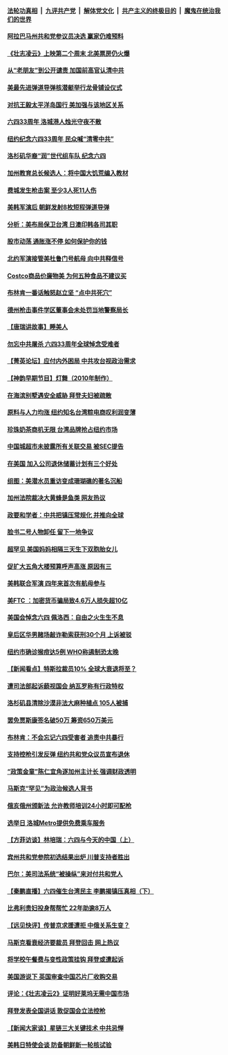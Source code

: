 ####  [法轮功真相](../../../../basic/blob/master/README.md?t=06060902) &nbsp;|&nbsp; [九评共产党](../../../../9ping.md/blob/master/README.md?t=06060902) &nbsp;|&nbsp; [解体党文化](../../../../jtdwh.md/blob/master/README.md?t=06060902)  &nbsp;|&nbsp; [共产主义的终极目的](../../../../gczydzjmd.md/blob/master/README.md?t=06060902) &nbsp;|&nbsp; [魔鬼在统治我们的世界](../../../../mgztzwmdsj.md/blob/master/README.md?t=06060902) 

#### [阿拉巴马州共和党参议员决选 赢家仍难预料](../pages/nsc412/n13752925.md?t=06060902) 

#### [《壮志凌云》上映第二个周末 北美票房仍火爆](../pages/nsc412/n13753028.md?t=06060902) 

#### [从“老朋友”到公开谴责 加国前高官认清中共](../pages/nsc412/n13753035.md?t=06060902) 

#### [美最先进弹道导弹核潜艇举行龙骨铺设仪式](../pages/nsc412/n13752964.md?t=06060902) 

#### [对抗王毅太平洋岛国行 美加强与该地区关系](../pages/nsc412/n13752906.md?t=06060902) 

#### [六四33周年 洛城港人烛光守夜不散](../pages/nsc412/n13752922.md?t=06060902) 

#### [纽约纪念六四33周年 民众喊“清零中共”](../pages/nsc412/n13752748.md?t=06060902) 

#### [洛杉矶华裔“润”世代组车队 纪念六四](../pages/nsc412/n13752907.md?t=06060902) 

#### [加州教育总长候选人：将中国大饥荒编入教材](../pages/nsc412/n13752863.md?t=06060902) 

#### [费城发生枪击案 至少3人死11人伤](../pages/nsc412/n13752836.md?t=06060902) 

#### [美韩军演后 朝鲜发射8枚短程弹道导弹](../pages/nsc412/n13752806.md?t=06060902) 

#### [分析：美布局保卫台湾 日澳印韩各司其职](../pages/nsc412/n13751378.md?t=06060902) 

#### [股市动荡 通胀涨不停 如何保护你的钱](../pages/nsc412/n13751379.md?t=06060902) 

#### [北约军演接管美杜鲁门号航母 向中共释信号](../pages/nsc412/n13751927.md?t=06060902) 

#### [Costco商品价廉物美 为何五种食品不建议买](../pages/nsc412/n13752382.md?t=06060902) 

#### [布林肯一番话触怒赵立坚 “点中共死穴”](../pages/nsc412/n13751882.md?t=06060902) 

#### [德州枪击事件学区董事会未处罚当地警察局长](../pages/nsc412/n13752488.md?t=06060902) 

#### [【唐瑞讲故事】睡美人](../pages/nsc412/n13752508.md?t=06060902) 

#### [勿忘中共屠杀 六四33周年全球悼念受难者](../pages/nsc412/n13752461.md?t=06060902) 

#### [【菁英论坛】应付内外困局 中共攻台视政治需求](../pages/nsc412/n13752381.md?t=06060902) 

#### [【神韵早期节目】灯舞（2010年制作）](../pages/nsc412/n13752431.md?t=06060902) 

#### [在海滨别墅遇安全威胁 拜登夫妇被疏散](../pages/nsc412/n13752486.md?t=06060902) 

#### [原料与人力均涨 纽约知名台湾粽电商叹利润变薄](../pages/nsc412/n13752087.md?t=06060902) 

#### [珍珠奶茶商机无限 台湾品牌抢占纽约市场](../pages/nsc412/n13752099.md?t=06060902) 

#### [中国城超市未披露所有关联交易 被SEC提告](../pages/nsc412/n13752090.md?t=06060902) 

#### [在美国 加入公司退休储蓄计划有三个好处](../pages/nsc412/n13752410.md?t=06060902) 

#### [组图：美潜水员重访变成珊瑚礁的著名沉船](../pages/nsc412/n13752184.md?t=06060902) 

#### [加州法院裁决大黄蜂是鱼类 网友热议](../pages/nsc412/n13752301.md?t=06060902) 

#### [政要和学者：中共把镇压常规化 并推向全球](../pages/nsc412/n13752426.md?t=06060902) 

#### [脸书二号人物卸任 留下一地争议](../pages/nsc412/n13751931.md?t=06060902) 

#### [超罕见 美国妈妈相隔三天生下双胞胎女儿](../pages/nsc412/n13752364.md?t=06060902) 

#### [促扩大五角大楼预算呼声高涨 原因有三](../pages/nsc412/n13752299.md?t=06060902) 

#### [美韩联合军演 四年来首次有航母参与](../pages/nsc412/n13752328.md?t=06060902) 

#### [美FTC ：加密货币骗局致4.6万人损失超10亿](../pages/nsc412/n13751956.md?t=06060902) 

#### [美国会悼念六四 佩洛西：自由之火生生不息](../pages/nsc412/n13752143.md?t=06060902) 

#### [皇后区华男赌场敲诈勒索获刑30个月 上诉被驳](../pages/nsc412/n13752084.md?t=06060902) 

#### [纽约市确诊猴痘达5例 WHO称遏制恐太晚](../pages/nsc412/n13752109.md?t=06060902) 

#### [【新闻看点】特斯拉裁员10% 全球大衰退将至？](../pages/nsc412/n13751943.md?t=06060902) 

#### [遭司法部起诉藐视国会 纳瓦罗称有行政特权](../pages/nsc412/n13752051.md?t=06060902) 

#### [洛杉矶县清除沙漠非法大麻种植点 105人被捕](../pages/nsc412/n13752115.md?t=06060902) 

#### [罢免贾斯康签名破50万 筹资650万美元](../pages/nsc412/n13752079.md?t=06060902) 

#### [布林肯：不会忘记六四受害者 追责中共暴行](../pages/nsc412/n13752030.md?t=06060902) 

#### [支持控枪引发反弹 纽约共和党众议员宣布退休](../pages/nsc412/n13751997.md?t=06060902) 

#### [“政策金童”陈仁宜角逐加州主计长 强调财政透明](../pages/nsc412/n13752047.md?t=06060902) 

#### [马斯克“罕见”为政治候选人背书](../pages/nsc412/n13752025.md?t=06060902) 

#### [俄亥俄州颁新法 允许教师培训24小时即可配枪](../pages/nsc412/n13751992.md?t=06060902) 

#### [选举日 洛城Metro提供免费乘车服务](../pages/nsc412/n13751996.md?t=06060902) 

#### [【方菲访谈】林培瑞：六四与今天的中国（上）](../pages/nsc412/n13751795.md?t=06060902) 

#### [宾州共和党参院初选结果出炉 川普支持者胜出](../pages/nsc412/n13751955.md?t=06060902) 

#### [巴尔：美司法系统“被操纵”来对付共和党人](../pages/nsc412/n13751936.md?t=06060902) 

#### [【秦鹏直播】六四催生台湾民主 李鹏揭镇压真相（下）](../pages/nsc412/n13751958.md?t=06060902) 

#### [比弗利贵妇投身帮帮忙 22年助逾8万人](../pages/nsc412/n13751981.md?t=06060902) 

#### [【远见快评】传普京求援遭拒 中俄关系生变？](../pages/nsc412/n13751967.md?t=06060902) 

#### [马斯克看衰经济要裁员 拜登回击 网上热议](../pages/nsc412/n13751961.md?t=06060902) 

#### [将学校午餐费与变性政策挂钩 拜登或遭起诉](../pages/nsc412/n13751876.md?t=06060902) 

#### [美国游说下 英国审查中国芯片厂收购交易](../pages/nsc412/n13751935.md?t=06060902) 

#### [评论：《壮志凌云2》证明好莱坞无需中国市场](../pages/nsc412/n13751832.md?t=06060902) 

#### [拜登发表全国讲话 敦促国会立法控枪](../pages/nsc412/n13751765.md?t=06060902) 

#### [【新闻大家谈】星链三大关键技术 中共忌惮](../pages/nsc412/n13751708.md?t=06060902) 

#### [美韩日特使会谈 防备朝鲜新一轮核试验](../pages/nsc412/n13751641.md?t=06060902) 


